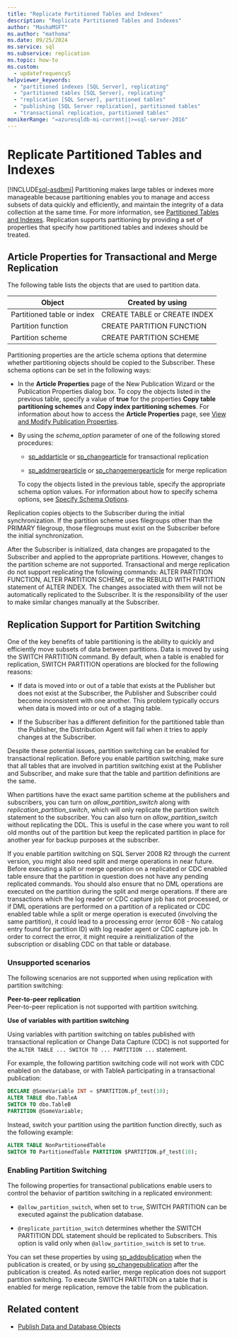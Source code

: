 ```yaml
---
title: "Replicate Partitioned Tables and Indexes"
description: "Replicate Partitioned Tables and Indexes"
author: "MashaMSFT"
ms.author: "mathoma"
ms.date: 09/25/2024
ms.service: sql
ms.subservice: replication
ms.topic: how-to
ms.custom:
  - updatefrequency5
helpviewer_keywords:
  - "partitioned indexes [SQL Server], replicating"
  - "partitioned tables [SQL Server], replicating"
  - "replication [SQL Server], partitioned tables"
  - "publishing [SQL Server replication], partitioned tables"
  - "transactional replication, partitioned tables"
monikerRange: "=azuresqldb-mi-current||>=sql-server-2016"
---
```

# Replicate Partitioned Tables and Indexes
[!INCLUDE[sql-asdbmi](../../../includes/applies-to-version/sql-asdbmi.md)]
  Partitioning makes large tables or indexes more manageable because partitioning enables you to manage and access subsets of data quickly and efficiently, and maintain the integrity of a data collection at the same time. For more information, see [Partitioned Tables and Indexes](../../../relational-databases/partitions/partitioned-tables-and-indexes.md). Replication supports partitioning by providing a set of properties that specify how partitioned tables and indexes should be treated.  
  
## Article Properties for Transactional and Merge Replication  
 The following table lists the objects that are used to partition data.  
  
|Object|Created by using|  
|------------|----------------------|  
|Partitioned table or index|CREATE TABLE or CREATE INDEX|  
|Partition function|CREATE PARTITION FUNCTION|  
|Partition scheme|CREATE PARTITION SCHEME|  
  
 Partitioning properties are the article schema options that determine whether partitioning objects should be copied to the Subscriber. These schema options can be set in the following ways:  
  
-   In the **Article Properties** page of the New Publication Wizard or the Publication Properties dialog box. To copy the objects listed in the previous table, specify a value of **true** for the properties **Copy table partitioning schemes** and **Copy index partitioning schemes**. For information about how to access the **Article Properties** page, see [View and Modify Publication Properties](../../../relational-databases/replication/publish/view-and-modify-publication-properties.md).  
  
-   By using the *schema_option* parameter of one of the following stored procedures:  
  
    -   [sp_addarticle](../../../relational-databases/system-stored-procedures/sp-addarticle-transact-sql.md) or [sp_changearticle](../../../relational-databases/system-stored-procedures/sp-changearticle-transact-sql.md) for transactional replication  
  
    -   [sp_addmergearticle](../../../relational-databases/system-stored-procedures/sp-addmergearticle-transact-sql.md) or [sp_changemergearticle](../../../relational-databases/system-stored-procedures/sp-changemergearticle-transact-sql.md) for merge replication  
  
     To copy the objects listed in the previous table, specify the appropriate schema option values. For information about how to specify schema options, see [Specify Schema Options](../../../relational-databases/replication/publish/specify-schema-options.md).  
  
 Replication copies objects to the Subscriber during the initial synchronization. If the partition scheme uses filegroups other than the PRIMARY filegroup, those filegroups must exist on the Subscriber before the initial synchronization.  
  
 After the Subscriber is initialized, data changes are propagated to the Subscriber and applied to the appropriate partitions. However, changes to the partition scheme are not supported. Transactional and merge replication do not support replicating the following commands: ALTER PARTITION FUNCTION, ALTER PARTITION SCHEME, or the REBUILD WITH PARTITION statement of ALTER INDEX. The changes associated with them will not be automatically replicated to the Subscriber. It is the responsibility of the user to make similar changes manually at the Subscriber.  
  
## Replication Support for Partition Switching  
 One of the key benefits of table partitioning is the ability to quickly and efficiently move subsets of data between partitions. Data is moved by using the SWITCH PARTITION command. By default, when a table is enabled for replication, SWITCH PARTITION operations are blocked for the following reasons:  
  
-   If data is moved into or out of a table that exists at the Publisher but does not exist at the Subscriber, the Publisher and Subscriber could become inconsistent with one another. This problem typically occurs when data is moved into or out of a staging table.  
  
-   If the Subscriber has a different definition for the partitioned table than the Publisher, the Distribution Agent will fail when it tries to apply changes at the Subscriber.  
  
Despite these potential issues, partition switching can be enabled for transactional replication. Before you enable partition switching, make sure that all tables that are involved in partition switching exist at the Publisher and Subscriber, and make sure that the table and partition definitions are the same.  
  
When partitions have the exact same partition scheme at the publishers and subscribers, you can turn on *allow_partition_switch* along with *replication_partition_switch*, which will only replicate the partition switch statement to the subscriber. You can also turn on *allow_partition_switch* without replicating the DDL. This is useful in the case where you want to roll old months out of the partition but keep the replicated partition in place for another year for backup purposes at the subscriber.  
  
If you enable partition switching on SQL Server 2008 R2 through the current version, you might also need split and merge operations in near future. Before executing a split or merge operation on a replicated or CDC enabled table ensure that the partition in question does not have any pending replicated commands. You should also ensure that no DML operations are executed on the partition during the split and merge operations. If there are transactions which the log reader or CDC capture job has not processed, or if DML operations are performed on a partition of a replicated or CDC enabled table while a split or merge operation is executed (involving the same partition), it could lead to a processing error (error 608 - No catalog entry found for partition ID) with log reader agent or CDC capture job. In order to correct the error, it might require a reinitialization of the subscription or disabling CDC on that table or database. 

### Unsupported scenarios

The following scenarios are not supported when using replication with partition switching: 

**Peer-to-peer replication**   
Peer-to-peer replication is not supported with partition switching. 

**Use of variables with partition switching**   

Using variables with partition switching on tables published with transactional replication or Change Data Capture (CDC) is not supported for the `ALTER TABLE ... SWITCH TO ... PARTITION ...` statement.

For example, the following partition switching code will not work with CDC enabled on the database, or with TableA participating in a transactional publication: 

```sql
DECLARE @SomeVariable INT = $PARTITION.pf_test(10);
ALTER TABLE dbo.TableA
SWITCH TO dbo.TableB 
PARTITION @SomeVariable;
```

Instead, switch your partition using the partition function directly, such as the following example: 

```sql
ALTER TABLE NonPartitionedTable 
SWITCH TO PartitionedTable PARTITION $PARTITION.pf_test(10);
```


### Enabling Partition Switching  
 The following properties for transactional publications enable users to control the behavior of partition switching in a replicated environment:  
  
-   `@allow_partition_switch`, when set to `true`, SWITCH PARTITION can be executed against the publication database.  
  
-   `@replicate_partition_switch` determines whether the SWITCH PARTITION DDL statement should be replicated to Subscribers. This option is valid only when `@allow_partition_switch` is set to `true`.  
  
 You can set these properties by using [sp_addpublication](../../../relational-databases/system-stored-procedures/sp-addpublication-transact-sql.md) when the publication is created, or by using [sp_changepublication](../../../relational-databases/system-stored-procedures/sp-changepublication-transact-sql.md) after the publication is created. As noted earlier, merge replication does not support partition switching. To execute SWITCH PARTITION on a table that is enabled for merge replication, remove the table from the publication.  
  
## Related content

- [Publish Data and Database Objects](../../../relational-databases/replication/publish/publish-data-and-database-objects.md)
